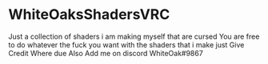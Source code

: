 # WhiteOaksShadersVRC
Just a collection of shaders i am making myself that are cursed
You are free to do whatever the fuck you want with the shaders that i make just Give Credit Where due Also Add me on discord WhiteOak#9867
